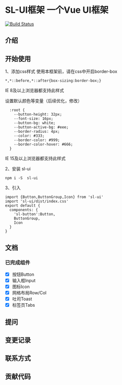 # SL-UI框架  一个Vue UI框架
[![Build Status](https://travis-ci.org/luoshushu/SL-UI.svg?branch=master)](https://travis-ci.org/luoshushu/SL-UI)
## 介绍


## 开始使用
  1、添加css样式
  使用本框架前，请在css中开启border-box
  ```
  *,*::before,*::after{box-sizing:border-box;}
  ```
  IE 8及以上浏览器都支持此样式

  设置默认颜色等变量（后续优化，修改）
  ```
    :root {
      --button-height: 32px;
      --font-size: 16px;
      --button-bg: white;
      --button-active-bg: #eee;
      --border-radius: 4px;
      --color: #333;
      --border-color: #999;
      --border-color-hover: #666;
    }
  ```
  IE 15及以上浏览器都支持此样式

2、安装 sl-ui
```
npm i -S  sl-ui
```
3、引入
```
import {Button,ButtonGroup,Icon} from 'sl-ui'
import 'sl-ui/dist/index.css'
export default {
  components: {
    'sl-button':Button,
    ButtonGroup,
    Icon
  }
}
```


## 文档
 ### 已完成组件
 - [x] 按钮Button
 - [x] 输入框Input
 - [x] 图标Icon
 - [x] 网格布局Row/Col
 - [x] 吐司Toast
 - [x] 标签页Tabs
## 提问
## 变更记录
## 联系方式
## 贡献代码
